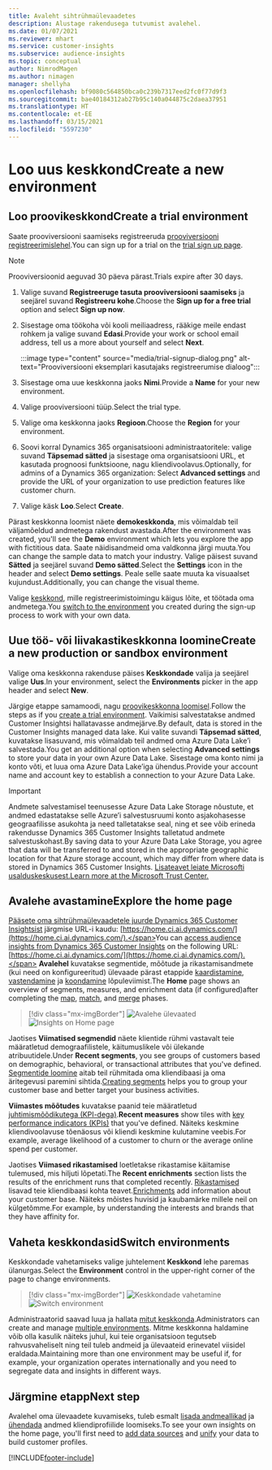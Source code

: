 ```yaml
---
title: Avaleht sihtrühmaülevaadetes
description: Alustage rakendusega tutvumist avalehel.
ms.date: 01/07/2021
ms.reviewer: mhart
ms.service: customer-insights
ms.subservice: audience-insights
ms.topic: conceptual
author: NimrodMagen
ms.author: nimagen
manager: shellyha
ms.openlocfilehash: bf9080c564850bca0c239b7317eed2fc0f77d9f3
ms.sourcegitcommit: bae40184312ab27b95c140a044875c2daea37951
ms.translationtype: HT
ms.contentlocale: et-EE
ms.lasthandoff: 03/15/2021
ms.locfileid: "5597230"
---
```

# <a name="create-a-new-environment"></a><span data-ttu-id="29da2-103">Loo uus keskkond</span><span class="sxs-lookup"><span data-stu-id="29da2-103">Create a new environment</span></span>

## <a name="create-a-trial-environment"></a><span data-ttu-id="29da2-104">Loo proovikeskkond</span><span class="sxs-lookup"><span data-stu-id="29da2-104">Create a trial environment</span></span>

<span data-ttu-id="29da2-105">Saate prooviversiooni saamiseks registreeruda [prooviversiooni registreerimislehel](https://dynamics.microsoft.com/get-started/free-trial/?appname=customerinsights).</span><span class="sxs-lookup"><span data-stu-id="29da2-105">You can sign up for a trial on the [trial sign up page](https://dynamics.microsoft.com/get-started/free-trial/?appname=customerinsights).</span></span> 

> [!NOTE]
> <span data-ttu-id="29da2-106">Prooviversioonid aeguvad 30 päeva pärast.</span><span class="sxs-lookup"><span data-stu-id="29da2-106">Trials expire after 30 days.</span></span>

1. <span data-ttu-id="29da2-107">Valige suvand **Registreeruge tasuta prooviversiooni saamiseks** ja seejärel suvand **Registreeru kohe**.</span><span class="sxs-lookup"><span data-stu-id="29da2-107">Choose the **Sign up for a free trial** option and select **Sign up now**.</span></span>

1. <span data-ttu-id="29da2-108">Sisestage oma töökoha või kooli meiliaadress, rääkige meile endast rohkem ja valige suvand **Edasi**.</span><span class="sxs-lookup"><span data-stu-id="29da2-108">Provide your work or school email address, tell us a more about yourself and select **Next**.</span></span>

   :::image type="content" source="media/trial-signup-dialog.png" alt-text="Prooviversiooni eksemplari kasutajaks registreerumise dialoog":::

1. <span data-ttu-id="29da2-110">Sisestage oma uue keskkonna jaoks **Nimi**.</span><span class="sxs-lookup"><span data-stu-id="29da2-110">Provide a **Name** for your new environment.</span></span> 

1. <span data-ttu-id="29da2-111">Valige prooviversiooni tüüp.</span><span class="sxs-lookup"><span data-stu-id="29da2-111">Select the trial type.</span></span>

1. <span data-ttu-id="29da2-112">Valige oma keskkonna jaoks **Regioon**.</span><span class="sxs-lookup"><span data-stu-id="29da2-112">Choose the **Region** for your environment.</span></span>

1. <span data-ttu-id="29da2-113">Soovi korral Dynamics 365 organisatsiooni administraatoritele: valige suvand **Täpsemad sätted** ja sisestage oma organisatsiooni URL, et kasutada prognoosi funktsioone, nagu kliendivoolavus.</span><span class="sxs-lookup"><span data-stu-id="29da2-113">Optionally, for admins of a Dynamics 365 organization: Select **Advanced settings** and provide the URL of your organization to use prediction features like customer churn.</span></span>

1. <span data-ttu-id="29da2-114">Valige käsk **Loo**.</span><span class="sxs-lookup"><span data-stu-id="29da2-114">Select **Create**.</span></span> 

<span data-ttu-id="29da2-115">Pärast keskkonna loomist näete **demokeskkonda**, mis võimaldab teil väljamõeldud andmetega rakendust avastada.</span><span class="sxs-lookup"><span data-stu-id="29da2-115">After the environment was created, you'll see the **Demo** environment which lets you explore the app with fictitious data.</span></span> <span data-ttu-id="29da2-116">Saate näidisandmeid oma valdkonna järgi muuta.</span><span class="sxs-lookup"><span data-stu-id="29da2-116">You can change the sample data to match your industry.</span></span> <span data-ttu-id="29da2-117">Valige päisest suvand **Sätted** ja seejärel suvand **Demo sätted**.</span><span class="sxs-lookup"><span data-stu-id="29da2-117">Select the **Settings** icon in the header and select **Demo settings**.</span></span> <span data-ttu-id="29da2-118">Peale selle saate muuta ka visuaalset kujundust.</span><span class="sxs-lookup"><span data-stu-id="29da2-118">Additionally, you can change the visual theme.</span></span> 

<span data-ttu-id="29da2-119">Valige [keskkond](#switch-environments), mille registreerimistoimingu käigus lõite, et töötada oma andmetega.</span><span class="sxs-lookup"><span data-stu-id="29da2-119">You [switch to the environment](#switch-environments) you created during the sign-up process to work with your own data.</span></span>

## <a name="create-a-new-production-or-sandbox-environment"></a><span data-ttu-id="29da2-120">Uue töö- või liivakastikeskkonna loomine</span><span class="sxs-lookup"><span data-stu-id="29da2-120">Create a new production or sandbox environment</span></span>

<span data-ttu-id="29da2-121">Valige oma keskkonna rakenduse päises **Keskkondade** valija ja seejärel valige **Uus**.</span><span class="sxs-lookup"><span data-stu-id="29da2-121">In your environment, select the **Environments** picker in the app header and select **New**.</span></span>

<span data-ttu-id="29da2-122">Järgige etappe samamoodi, nagu [proovikeskkonna loomisel](#create-a-trial-environment).</span><span class="sxs-lookup"><span data-stu-id="29da2-122">Follow the steps as if you [create a trial environment](#create-a-trial-environment).</span></span> <span data-ttu-id="29da2-123">Vaikimisi salvestatakse andmed Customer Insightsi hallatavasse andmejärve.</span><span class="sxs-lookup"><span data-stu-id="29da2-123">By default, data is stored in the Customer Insights managed data lake.</span></span> <span data-ttu-id="29da2-124">Kui valite suvandi **Täpsemad sätted**, kuvatakse lisasuvand, mis võimaldab teil andmed oma Azure Data Lake’i salvestada.</span><span class="sxs-lookup"><span data-stu-id="29da2-124">You get an additional option when selecting **Advanced settings** to store your data in your own Azure Data Lake.</span></span> <span data-ttu-id="29da2-125">Sisestage oma konto nimi ja konto võti, et luua oma Azure Data Lake’iga ühendus.</span><span class="sxs-lookup"><span data-stu-id="29da2-125">Provide your account name and account key to establish a connection to your Azure Data Lake.</span></span> 

> [!IMPORTANT]
> <span data-ttu-id="29da2-126">Andmete salvestamisel teenusesse Azure Data Lake Storage nõustute, et andmed edastatakse selle Azure’i salvestusruumi konto asjakohasesse geograafilisse asukohta ja need talletatakse seal, ning et see võib erineda rakendusse Dynamics 365 Customer Insights talletatud andmete salvestuskohast.</span><span class="sxs-lookup"><span data-stu-id="29da2-126">By saving data to your Azure Data Lake Storage, you agree that data will be transferred to and stored in the appropriate geographic location for that Azure storage account, which may differ from where data is stored in Dynamics 365 Customer Insights.</span></span> [<span data-ttu-id="29da2-127">Lisateavet leiate Microsofti usalduskeskusest.</span><span class="sxs-lookup"><span data-stu-id="29da2-127">Learn more at the Microsoft Trust Center.</span></span>](https://www.microsoft.com/trust-center)

## <a name="explore-the-home-page"></a><span data-ttu-id="29da2-128">Avalehe avastamine</span><span class="sxs-lookup"><span data-stu-id="29da2-128">Explore the home page</span></span>

<span data-ttu-id="29da2-129">[Pääsete oma sihtrühmaülevaadetele juurde Dynamics 365 Customer Insightsist](https://home.ci.ai.dynamics.com/) järgmise URL-i kaudu: [https://home.ci.ai.dynamics.com/](https://home.ci.ai.dynamics.com/).</span><span class="sxs-lookup"><span data-stu-id="29da2-129">You can [access audience insights from Dynamics 365 Customer Insights](https://home.ci.ai.dynamics.com/) on the following URL: [https://home.ci.ai.dynamics.com/](https://home.ci.ai.dynamics.com/).</span></span>
<span data-ttu-id="29da2-130">**Avalehel** kuvatakse segmentide, mõõtude ja rikastamisandmete (kui need on konfigureeritud) ülevaade pärast etappide [kaardistamine](map-entities.md), [vastendamine](match-entities.md) ja [koondamine](merge-entities.md) lõpuleviimist.</span><span class="sxs-lookup"><span data-stu-id="29da2-130">The **Home** page shows an overview of segments, measures, and enrichment data (if configured)after completing the [map](map-entities.md), [match](match-entities.md), and [merge](merge-entities.md) phases.</span></span>

> [!div class="mx-imgBorder"] 
> <span data-ttu-id="29da2-131">![Avalehe ülevaated](media/home-page-insights.png "Avalehe ülevaated")</span><span class="sxs-lookup"><span data-stu-id="29da2-131">![Insights on Home page](media/home-page-insights.png "Insights on Home page")</span></span>

<span data-ttu-id="29da2-132">Jaotises **Viimatised segmendid** näete klientide rühmi vastavalt teie määratletud demograafilistele, käitumuslikele või ülekande atribuutidele.</span><span class="sxs-lookup"><span data-stu-id="29da2-132">Under **Recent segments**, you see groups of customers based on demographic, behavioral, or transactional attributes that you've defined.</span></span> <span data-ttu-id="29da2-133">[Segmentide loomine](segments.md) aitab teil rühmitada oma kliendibaasi ja oma äritegevusi paremini sihtida.</span><span class="sxs-lookup"><span data-stu-id="29da2-133">[Creating segments](segments.md) helps you to group your customer base and better target your business activities.</span></span>

<span data-ttu-id="29da2-134">**Viimastes mõõtudes** kuvatakse paanid teie määratletud [juhtimismõõdikutega (KPI-dega)](measures.md).</span><span class="sxs-lookup"><span data-stu-id="29da2-134">**Recent measures** show tiles with [key performance indicators (KPIs)](measures.md) that you've defined.</span></span> <span data-ttu-id="29da2-135">Näiteks keskmine kliendivoolavuse tõenäosus või kliendi keskmine kulutamine veebis.</span><span class="sxs-lookup"><span data-stu-id="29da2-135">For example, average likelihood of a customer to churn or the average online spend per customer.</span></span>

<span data-ttu-id="29da2-136">Jaotises **Viimased rikastamised** loetletakse rikastamise käitamise tulemused, mis hiljuti lõpetati.</span><span class="sxs-lookup"><span data-stu-id="29da2-136">The **Recent enrichments** section lists the results of the enrichment runs that completed recently.</span></span> <span data-ttu-id="29da2-137">[Rikastamised](enrichment-hub.md) lisavad teie kliendibaasi kohta teavet.</span><span class="sxs-lookup"><span data-stu-id="29da2-137">[Enrichments](enrichment-hub.md) add information about your customer base.</span></span> <span data-ttu-id="29da2-138">Näiteks mõistes huvisid ja kaubamärke millele neil on külgetõmme.</span><span class="sxs-lookup"><span data-stu-id="29da2-138">For example, by understanding the interests and brands that they have affinity for.</span></span>

## <a name="switch-environments"></a><span data-ttu-id="29da2-139">Vaheta keskkondasid</span><span class="sxs-lookup"><span data-stu-id="29da2-139">Switch environments</span></span>

<span data-ttu-id="29da2-140">Keskkondade vahetamiseks valige juhtelement **Keskkond** lehe paremas ülanurgas.</span><span class="sxs-lookup"><span data-stu-id="29da2-140">Select the **Environment** control in the upper-right corner of the page to change environments.</span></span>

> [!div class="mx-imgBorder"] 
> <span data-ttu-id="29da2-141">![Keskkondade vahetamine](media/home-page-environment-switcher.png "Keskkondade vahetamine")</span><span class="sxs-lookup"><span data-stu-id="29da2-141">![Switch environment](media/home-page-environment-switcher.png "Switch environment")</span></span>

<span data-ttu-id="29da2-142">Administraatorid saavad luua ja hallata [mitut keskkonda](manage-environments.md).</span><span class="sxs-lookup"><span data-stu-id="29da2-142">Administrators can create and manage [multiple environments](manage-environments.md).</span></span> <span data-ttu-id="29da2-143">Mitme keskkonna haldamine võib olla kasulik näiteks juhul, kui teie organisatsioon tegutseb rahvusvaheliselt ning teil tuleb andmeid ja ülevaateid erinevatel viisidel eraldada.</span><span class="sxs-lookup"><span data-stu-id="29da2-143">Maintaining more than one environment may be useful if, for example, your organization operates internationally and you need to segregate data and insights in different ways.</span></span>

## <a name="next-step"></a><span data-ttu-id="29da2-144">Järgmine etapp</span><span class="sxs-lookup"><span data-stu-id="29da2-144">Next step</span></span>

<span data-ttu-id="29da2-145">Avalehel oma ülevaadete kuvamiseks, tuleb esmalt [lisada andmeallikad](data-sources.md) ja [ühendada](data-unification.md) andmed kliendiprofiilide loomiseks.</span><span class="sxs-lookup"><span data-stu-id="29da2-145">To see your own insights on the home page, you'll first need to [add data sources](data-sources.md) and [unify](data-unification.md) your data to build customer profiles.</span></span>


[!INCLUDE[footer-include](../includes/footer-banner.md)]